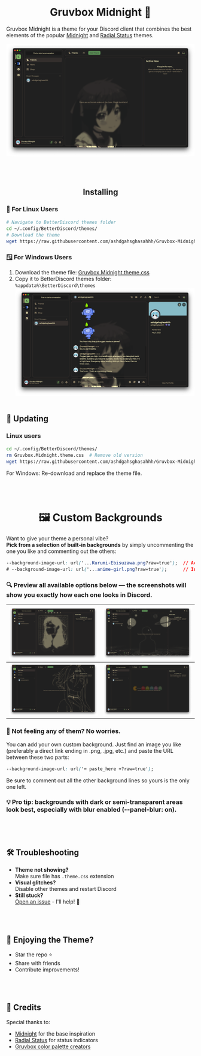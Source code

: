 <h1 align="center">Gruvbox Midnight 🌙</h1>

Gruvbox Midnight is a theme for your Discord client that combines the best elements of the popular [Midnight](https://github.com/refact0r/midnight-discord/tree/91c52e4d056f1b2502ebb3709abb59924f0543a4) and [Radial Status](https://github.com/DiscordStyles/RadialStatus/tree/e361ae760dd8b88f6c187efa11a83e9aea3afd83) themes.

![Friends List Preview](Screenshots/Friends_List.png)<br><br><br><br>
<h2 align="center">Installing </h2>

### 🐧 For Linux Users

```bash
# Navigate to BetterDiscord themes folder
cd ~/.config/BetterDiscord/themes/
# Download the theme
wget https://raw.githubusercontent.com/ashdgahsghasahhh/Gruvbox-Midnight/main/Gruvbox.Midnight.theme.css
```

### 🪟 For Windows Users
1. Download the theme file:
[Gruvbox.Midnight.theme.css](https://raw.githubusercontent.com/ashdgahsghasahhh/Gruvbox-Midnight/main/Gruvbox.Midnight.theme.css)  
3. Copy it to BetterDiscord themes folder:  
   `%appdata%\BetterDiscord\themes`  
![Messages Preview](Screenshots/Messages.png)<br><br>
## 🔄 Updating
### Linux users
```bash
cd ~/.config/BetterDiscord/themes/
rm Gruvbox.Midnight.theme.css  # Remove old version
wget https://raw.githubusercontent.com/ashdgahsghasahhh/Gruvbox-Midnight/main/Gruvbox.Midnight.theme.css
```
For Windows: Re-download and replace the theme file.<br><br><br><br>

<h1 align="center">🖼️ Custom Backgrounds</h1>

Want to give your theme a personal vibe?  
**Pick from a selection of built-in backgrounds** by simply uncommenting the one you like and commenting out the others:

```css
--background-image-url: url('...Kurumi-Ebisuzawa.png?raw=true');  // Active background
# --background-image-url: url('...anime-girl.png?raw=true');      // Inactive
```
### 🔍 Preview all available options below — the screenshots will show you exactly how each one looks in Discord.
| ![ex1](Screenshots/ex1.png) | ![ex2](Screenshots/ex2.png) | 
|----------------------------|------------------------------| 
| ![ex3](Screenshots/ex3.png) | ![ex4](Screenshots/ex4.png) |


### 🙌 Not feeling any of them? No worries.
You can add your own custom background. Just find an image you like (preferably a direct link ending in .png, .jpg, etc.) and paste the URL between these two parts:
```css
--background-image-url: url('⬅️ paste_here ➡️?raw=true');
```
Be sure to comment out all the other background lines so yours is the only one left.

### 💡 Pro tip: backgrounds with dark or semi-transparent areas look best, especially with blur enabled (--panel-blur: on).<br><br><br><br>

## 🛠️ Troubleshooting
- **Theme not showing?**  
  Make sure file has `.theme.css` extension
- **Visual glitches?**  
  Disable other themes and restart Discord
- **Still stuck?**  
  [Open an issue](https://github.com/ashdgahsghasahhh/Gruvbox-Midnight/issues) - I'll help! 🤝<br><br><br><br>
## 💖 Enjoying the Theme?
- Star the repo ⭐
- Share with friends
- Contribute improvements!<br><br><br><br>
## 📜 Credits
Special thanks to:
- [Midnight](https://github.com/refact0r/midnight-discord) for the base inspiration
- [Radial Status](https://github.com/DiscordStyles/RadialStatus) for status indicators
- [Gruvbox color palette creators](https://github.com/morhetz/gruvbox)
